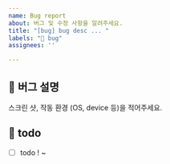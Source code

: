 ```yaml
---
name: Bug report
about: 버그 및 수정 사항을 알려주세요.
title: "[bug] bug desc ... "
labels: "🚨 bug"
assignees: ''

---
```

## 🐞 버그 설명
스크린 샷, 작동 환경 (OS, device 등)을 적어주세요.

## 📝 todo
- [ ] todo !
~
